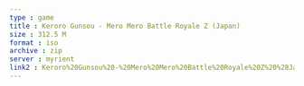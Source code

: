 ```yaml
---
type : game
title : Keroro Gunsou - Mero Mero Battle Royale Z (Japan)
size : 312.5 M
format : iso
archive : zip
server : myrient
link2 : Keroro%20Gunsou%20-%20Mero%20Mero%20Battle%20Royale%20Z%20%28Japan%29
---
```

